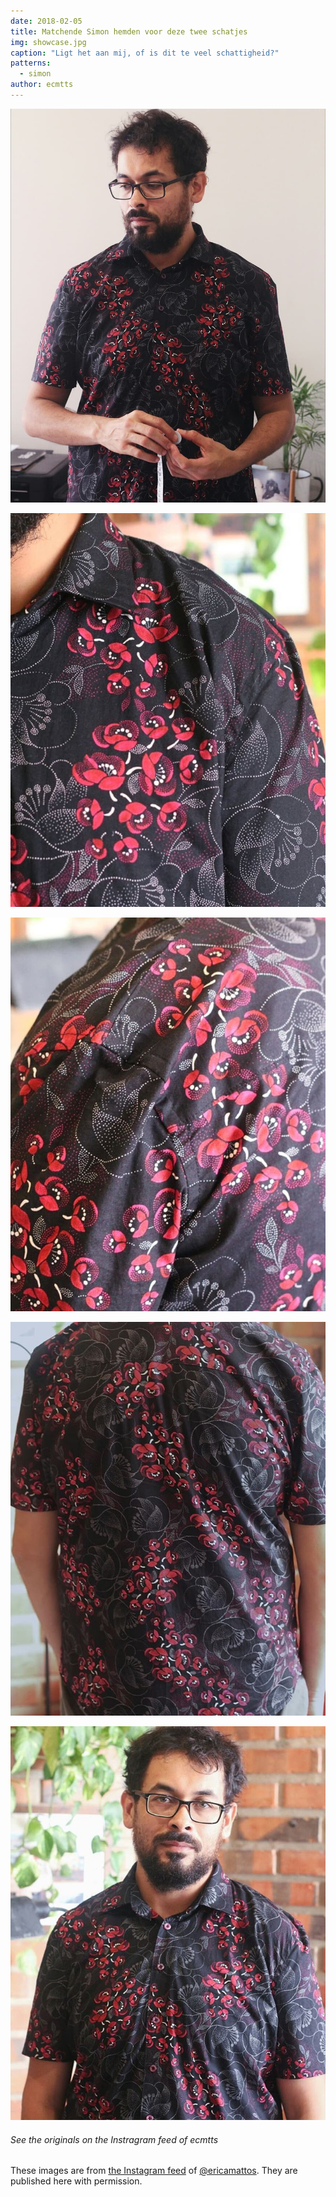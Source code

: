 ```yaml
---
date: 2018-02-05
title: Matchende Simon hemden voor deze twee schatjes
img: showcase.jpg
caption: "Ligt het aan mij, of is dit te veel schattigheid?"
patterns:
  - simon
author: ecmtts
---
```


![Model + lintmeter](view2.jpg)

![Deze stof is prachtig](view3.jpg)

![Schouderhelling](view4.jpg)

![Achterkant](view5.jpg)

![Hallo camera](view6.jpg)

<Note>

###### See the originals on the Instragram feed of ecmtts

These images are from 
[the Instagram feed](https://www.instagram.com/ecmtts/)
of [@ericamattos](/users/ericamattos).
They are published here with permission.

</Note>

